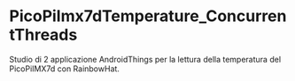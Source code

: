 # PicoPiImx7dTemperature_ConcurrentThreads
Studio di 2  applicazione AndroidThings per la lettura della temperatura del PicoPiIMX7d con RainbowHat. 
